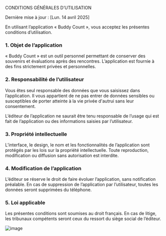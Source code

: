 CONDITIONS GÉNÉRALES D’UTILISATION

Dernière mise à jour : [Lun. 14 avril 2025]

En utilisant l’application « Buddy Count », vous acceptez les présentes conditions d’utilisation.

### 1. Objet de l’application
« Buddy Count » est un outil personnel permettant de conserver des souvenirs et évaluations après des rencontres. 
L’application est fournie à des fins strictement privées et personnelles.

### 2. Responsabilité de l’utilisateur
Vous êtes seul responsable des données que vous saisissez dans l’application. 
Il vous appartient de ne pas entrer de données sensibles ou susceptibles de porter atteinte à la vie privée d'autrui sans leur consentement.

L’éditeur de l’application ne saurait être tenu responsable de l’usage qui est fait de l’application ou des informations saisies par l’utilisateur.

### 3. Propriété intellectuelle
L’interface, le design, le nom et les fonctionnalités de l’application sont protégés par les lois sur la propriété intellectuelle. 
Toute reproduction, modification ou diffusion sans autorisation est interdite.

### 4. Modification de l’application
L’éditeur se réserve le droit de faire évoluer l’application, sans notification préalable. 
En cas de suppression de l’application par l’utilisateur, toutes les données seront supprimées du téléphone.

### 5. Loi applicable
Les présentes conditions sont soumises au droit français. En cas de litige, les tribunaux compétents seront ceux du ressort du siège social de l’éditeur.


![image](https://github.com/user-attachments/assets/96b1c94c-13e6-4a92-888b-51e340848852)

